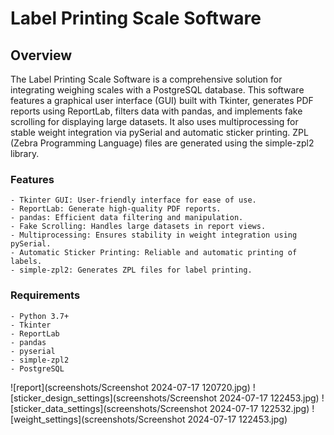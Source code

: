 # Label Printing Scale Software
## Overview

The Label Printing Scale Software is a comprehensive solution for integrating weighing scales with a PostgreSQL database. This software features a graphical user interface (GUI) built with Tkinter, generates PDF reports using ReportLab, filters data with pandas, and implements fake scrolling for displaying large datasets. It also uses multiprocessing for stable weight integration via pySerial and automatic sticker printing. ZPL (Zebra Programming Language) files are generated using the simple-zpl2 library.

### Features

    - Tkinter GUI: User-friendly interface for ease of use.
    - ReportLab: Generate high-quality PDF reports.
    - pandas: Efficient data filtering and manipulation.
    - Fake Scrolling: Handles large datasets in report views.
    - Multiprocessing: Ensures stability in weight integration using pySerial.
    - Automatic Sticker Printing: Reliable and automatic printing of labels.
    - simple-zpl2: Generates ZPL files for label printing.

### Requirements

    - Python 3.7+
    - Tkinter
    - ReportLab
    - pandas
    - pyserial
    - simple-zpl2
    - PostgreSQL

![report](screenshots/Screenshot 2024-07-17 120720.jpg)
![sticker_design_settings](screenshots/Screenshot 2024-07-17 122453.jpg)
![sticker_data_settings](screenshots/Screenshot 2024-07-17 122532.jpg)
![weight_settings](screenshots/Screenshot 2024-07-17 122453.jpg)


